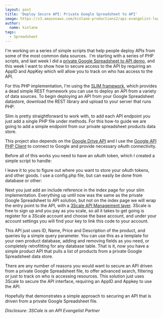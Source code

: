 ```yaml
---
layout: post
title: 'Deploy Secure API: Private Google Spreadsheet to API'
image: https://s3.amazonaws.com/kinlane-productions2/api-evangelist-logos/api-evangelist-butterfly-vertical.png
author:
  name: kinlane
tags:
  - Spreadsheet
---
```

I'm working on a series of simple scripts that help people deploy APIs from some of the most common data sources.  I'm starting with a series of PHP scripts, and last week I did a [private Google Spreadsheet to API demo](http://apievangelist.com/2013/11/12/deploy-api-private-google-spreadsheet-to-api/), and this week I want to show how to secure access to the API by requiring an AppID and AppKey which will allow you to track on who has access to the API.

For this PHP implementation, I'm using the [SLIM framework](http://www.slimframework.com/), which provides a dead simple REST framework you can use to deploy an API from a variety of data sources. To begin deploying an API from your Google Spreadsheet datastore, download the REST library and upload to your server that runs PHP.

Slim is pretty straightforward to work with, to add each API endpoint you just add a single PHP file under methods. For this how-to guide we are going to add a simple endpoint from our private spreadsheet products data store.

This project also depends on the [Google Drive API](https://developers.google.com/drive/) and I use the [Google API PHP Client](https://code.google.com/p/google-api-php-client/) to connect to Google and provide necessary oAuth connectivity. 

Before all of this works you need to have an oAuth token, which I created a simple script to handle:

I leave it to you to figure out where you want to store your oAuth tokens, and other goods. I use a config.php file, but can easily be done from database or other:

Next you just add an include reference in the index page for your slim implementation. Everything up until now was the same as the private Google Spreadsheet to API solution, but not on the index page we will wrap the entry point to the API, with a [3Scale API Management layer](http://bit.ly/1cHBhd5). 3Scale is free to sign up and you pay as you scale, so all it takes to get going is register for a 3Scale account and choose the base account, and under your account settings you will find your key to link this code to your account.

This API just uses ID, Name, Price and Description of the product, and queries by a simple query parameter. You can use this as a template for your own product database, adding and removing fields as you need, or completely retrofitting for any database table. That is it, now you have a simple product API that pulls a list of products from a private Google Spreadsheet data store.

There are any number of reasons you would want to secure an API driven from a private Google Spreadsheet file, to offer advanced search, filtering or just to track on who is accessing resources. This solution just uses 3Scale to secure the API interface, requiring an AppID and Appkey to use the API. 

Hopefully that demonstrates a simple approach to securing an API that is driven from a private Google Spreadsheet file.

_Disclosure: 3SCale is an API Evangelist Partner_